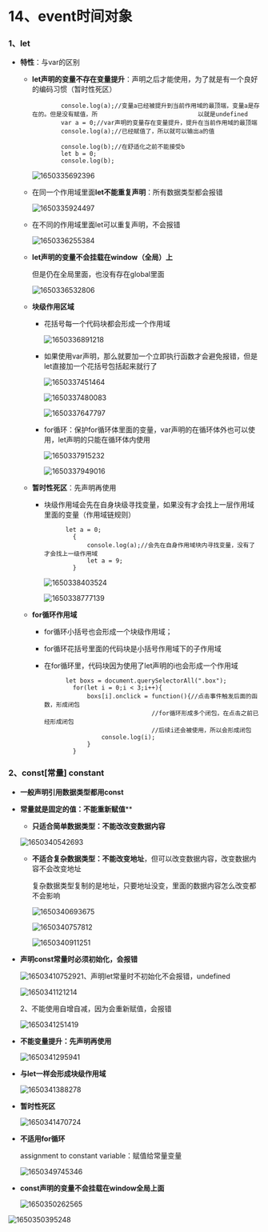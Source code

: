 # 14、event时间对象

### 1、let

* **特性**：与var的区别

  * **let声明的变量不存在变量提升**：声明之后才能使用，为了就是有一个良好的编码习惯（暂时性死区）

    ```
    		console.log(a);//变量a已经被提升到当前作用域的最顶端，变量a是存在的。但是没有赋值，所							以就是undefined
            var a = 0;//var声明的变量存在变量提升，提升在当前作用域的最顶端
            console.log(a);//已经赋值了，所以就可以输出a的值
            
            console.log(b);//在舒适化之前不能接受b
            let b = 0;
            console.log(b);
    ```

    ![1650335692396](C:\Users\Administrator\AppData\Roaming\Typora\typora-user-images\1650335692396.png)

  * 在同一个作用域里面**let不能重复声明**：所有数据类型都会报错

    ![1650335924497](C:\Users\Administrator\AppData\Roaming\Typora\typora-user-images\1650335924497.png)

  * 在不同的作用域里面let可以重复声明，不会报错

    ![1650336255384](C:\Users\Administrator\AppData\Roaming\Typora\typora-user-images\1650336255384.png)

  * **let声明的变量不会挂载在window（全局）上**

    但是仍在全局里面，也没有存在global里面

    ![1650336532806](C:\Users\Administrator\AppData\Roaming\Typora\typora-user-images\1650336532806.png)

  * **块级作用区域**

    * 花括号每一个代码块都会形成一个作用域

      ![1650336891218](C:\Users\Administrator\AppData\Roaming\Typora\typora-user-images\1650336891218.png)

    * 如果使用var声明，那么就要加一个立即执行函数才会避免报错，但是let直接加一个花括号包括起来就行了

      ![1650337451464](C:\Users\Administrator\AppData\Roaming\Typora\typora-user-images\1650337451464.png)

      ![1650337480083](C:\Users\Administrator\AppData\Roaming\Typora\typora-user-images\1650337480083.png)

      ![1650337647797](C:\Users\Administrator\AppData\Roaming\Typora\typora-user-images\1650337647797.png)

    * for循环：保护for循环体里面的变量，var声明的在循环体外也可以使用，let声明的只能在循环体内使用

      ![1650337915232](C:\Users\Administrator\AppData\Roaming\Typora\typora-user-images\1650337915232.png)

      ![1650337949016](C:\Users\Administrator\AppData\Roaming\Typora\typora-user-images\1650337949016.png)

  * **暂时性死区**：先声明再使用

    * 块级作用域会先在自身块级寻找变量，如果没有才会找上一层作用域里面的变量（作用域链规则）

      ```
      		let a = 0;
              {
                  console.log(a);//会先在自身作用域块内寻找变量，没有了才会找上一级作用域
                  let a = 9;
              }
      ```

      ![1650338403524](C:\Users\Administrator\AppData\Roaming\Typora\typora-user-images\1650338403524.png)

      ![1650338777139](C:\Users\Administrator\AppData\Roaming\Typora\typora-user-images\1650338777139.png)

  * **for循环作用域**

    * for循环小括号也会形成一个块级作用域；

    * for循环花括号里面的代码块是小括号作用域下的子作用域

    * 在for循环里，代码块因为使用了let声明的i也会形成一个作用域

      ```
      		let boxs = document.querySelectorAll(".box");
              for(let i = 0;i < 3;i++){
                  boxs[i].onclick = function(){//点击事件触发后面的函数，形成闭包
                  					//for循环形成多个闭包，在点击之前已经形成闭包
                  					//后续i还会被使用，所以会形成闭包
                      console.log(i);
                  }
              }
      ```

### 2、const[常量]   constant

* **一般声明引用数据类型都用const**

* **常量就是固定的值：不能重新赋值****

  * **只适合简单数据类型：不能改改变数据内容**

  ![1650340542693](C:\Users\Administrator\AppData\Roaming\Typora\typora-user-images\1650340542693.png)

  * **不适合复杂数据类型：不能改变地址**，但可以改变数据内容，改变数据内容不会改变地址

    复杂数据类型复制的是地址，只要地址没变，里面的数据内容怎么改变都不会影响

    ![1650340693675](C:\Users\Administrator\AppData\Roaming\Typora\typora-user-images\1650340693675.png)

    ![1650340757812](C:\Users\Administrator\AppData\Roaming\Typora\typora-user-images\1650340757812.png)

    ![1650340911251](C:\Users\Administrator\AppData\Roaming\Typora\typora-user-images\1650340911251.png)

* **声明const常量时必须初始化，会报错**

  ![1650341075292](C:\Users\Administrator\AppData\Roaming\Typora\typora-user-images\1650341075292.png)1、声明let常量时不初始化不会报错，undefined

  ![1650341121214](C:\Users\Administrator\AppData\Roaming\Typora\typora-user-images\1650341121214.png)

  2、不能使用自增自减，因为会重新赋值，会报错

  ![1650341251419](C:\Users\Administrator\AppData\Roaming\Typora\typora-user-images\1650341251419.png)

* **不能变量提升：先声明再使用**

  ![1650341295941](C:\Users\Administrator\AppData\Roaming\Typora\typora-user-images\1650341295941.png)

* **与let一样会形成块级作用域**

  ![1650341388278](C:\Users\Administrator\AppData\Roaming\Typora\typora-user-images\1650341388278.png)

* **暂时性死区**

  ![1650341470724](C:\Users\Administrator\AppData\Roaming\Typora\typora-user-images\1650341470724.png)

* **不适用for循环**

  assignment to constant variable：赋值给常量变量

  ![1650349745346](C:\Users\Administrator\AppData\Roaming\Typora\typora-user-images\1650349745346.png)

* **const声明的变量不会挂载在window全局上面**

  ![1650350262565](C:\Users\Administrator\AppData\Roaming\Typora\typora-user-images\1650350262565.png)

![1650350395248](C:\Users\Administrator\AppData\Roaming\Typora\typora-user-images\1650350395248.png)
